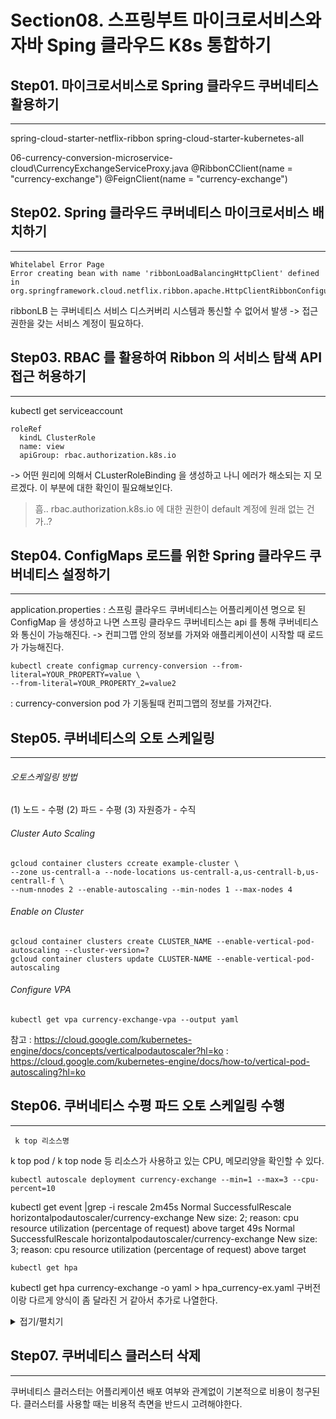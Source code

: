 # Section08. 스프링부트 마이크로서비스와 자바 Sping 클라우드 K8s 통합하기

## Step01. 마이크로서비스로 Spring 클라우드 쿠버네티스 활용하기 
---

spring-cloud-starter-netflix-ribbon
spring-cloud-starter-kubernetes-all

06-currency-conversion-microservice-cloud\CurrencyExchangeServiceProxy.java
@RibbonCClient(name = "currency-exchange")
@FeignClient(name = "currency-exchange")

## Step02. Spring 클라우드 쿠버네티스 마이크로서비스 배치하기
---

```
Whitelabel Error Page
Error creating bean with name 'ribbonLoadBalancingHttpClient' defined in org.springframework.cloud.netflix.ribbon.apache.HttpClientRibbonConfiguartion
```

ribbonLB 는 쿠버네티스 서비스 디스커버리 시스템과 통신할 수 없어서 발생
-> 접근 권한을 갖는 서비스 계정이 필요하다.

## Step03. RBAC 를 활용하여 Ribbon 의 서비스 탐색 API 접근 허용하기
---

kubectl get serviceaccount
```
roleRef
  kindL ClusterRole
  name: view
  apiGroup: rbac.authorization.k8s.io
```

-> 어떤 원리에 의해서 CLusterRoleBinding 을 생성하고 나니 에러가 해소되는 지 모르겠다. 
이 부분에 대한 확인이 필요해보인다.
> 흠.. rbac.authorization.k8s.io 에 대한 권한이 default 계정에 원래 없는 건가..?


## Step04. ConfigMaps 로드를 위한 Spring 클라우드 쿠버네티스 설정하기
---

application.properties
: 스프링 클라우드 쿠버네티스는 어플리케이션 명으로 된 ConfigMap 을 생성하고 나면 스프링 클라우드 쿠버네티스는 api 를 통해 쿠버네티스와 통신이 가능해진다.
-> 컨피그맵 안의 정보를 가져와 애플리케이션이 시작할 때 로드가 가능해진다.

```
kubectl create configmap currency-conversion --from-literal=YOUR_PROPERTY=value \
--from-literal=YOUR_PROPERTY_2=value2
```
: currency-conversion pod 가 기동될때 컨피그맵의 정보를 가져간다.


## Step05. 쿠버네티스의 오토 스케일링
---

###### 오토스케일링 방법
(1) 노드 - 수평
(2) 파드 - 수평
(3) 자원증가 - 수직

###### Cluster Auto Scaling
```
gcloud container clusters ccreate example-cluster \
--zone us-centrall-a --node-locations us-centrall-a,us-centrall-b,us-centrall-f \
--num-nnodes 2 --enable-autoscaling --min-nodes 1 --max-nodes 4
```

###### Enable on Cluster
```
gcloud container clusters create CLUSTER_NAME --enable-vertical-pod-autoscaling --cluster-version=?
gcloud container clusters update CLUSTER-NAME --enable-vertical-pod-autoscaling
```
###### Configure VPA
```
kubectl get vpa currency-exchange-vpa --output yaml
```
참고 
: https://cloud.google.com/kubernetes-engine/docs/concepts/verticalpodautoscaler?hl=ko
: https://cloud.google.com/kubernetes-engine/docs/how-to/vertical-pod-autoscaling?hl=ko

## Step06. 쿠버네티스 수평 파드 오토 스케일링 수행
---

```
 k top 리소스명
```
k top pod / k top node 등 리소스가 사용하고 있는 CPU, 메모리양을 확인할 수 있다.

```
kubectl autoscale deployment currency-exchange --min=1 --max=3 --cpu-percent=10
```

kubectl get event |grep -i rescale
2m45s       Normal    SuccessfulRescale         horizontalpodautoscaler/currency-exchange                 New size: 2; reason: cpu resource utilization (percentage of request) above target
49s         Normal    SuccessfulRescale         horizontalpodautoscaler/currency-exchange                 New size: 3; reason: cpu resource utilization (percentage of request) above target

```
kubectl get hpa
```

kubectl get hpa currency-exchange -o yaml > hpa_currency-ex.yaml
구버전이랑 다르게 양식이 좀 달라진 거 같아서 추가로 나열한다.
<details>
<summary>접기/펼치기</summary>
  
apiVersion: autoscaling/v2
kind: HorizontalPodAutoscaler
metadata:
  name: currency-exchange
  namespace: default
spec:
  maxReplicas: 3
  metrics:
  - resource:
      name: cpu
      target:
        averageUtilization: 10
        type: Utilization
    type: Resource
  minReplicas: 1
  scaleTargetRef:
    apiVersion: apps/v1
    kind: Deployment
    name: currency-exchange
</details>

## Step07. 쿠버네티스 클러스터 삭제
---
쿠버네티스 클러스터는 어플리케이션 배포 여부와 관계없이 기본적으로 비용이 청구된다.
클러스터를 사용할 때는 비용적 측면을 반드시 고려해야한다.
